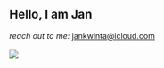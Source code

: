 Hello, I am Jan
---------------

*reach out to me:* 
jankwinta@icloud.com  
<a href="https://github.com/KwintaJ">  
<img align="center" src="https://github-readme-stats.anuraghazra1.vercel.app/api/top-langs/?username=KwintaJ&layout=compact&theme=radical" />
</a> 
